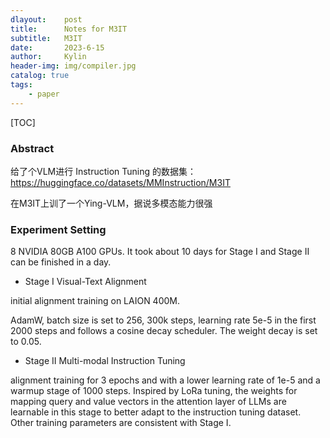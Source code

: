 ```yaml
---
dlayout:    post
title:      Notes for M3IT
subtitle:   M3IT
date:       2023-6-15
author:     Kylin
header-img: img/compiler.jpg
catalog: true
tags:
    - paper
---
```




[TOC]

### Abstract

给了个VLM进行 Instruction Tuning 的数据集：https://huggingface.co/datasets/MMInstruction/M3IT

在M3IT上训了一个Ying-VLM，据说多模态能力很强





### Experiment Setting

8 NVIDIA 80GB A100 GPUs. It took about 10 days for Stage I and Stage II can be finished in a day.

- Stage I Visual-Text Alignment

initial alignment training on LAION 400M.

AdamW, batch size is set to 256, 300k steps, learning rate 5e-5 in the first 2000 steps and follows a cosine decay scheduler. The weight decay is set to 0.05.



- Stage II Multi-modal Instruction Tuning

alignment training for 3 epochs and with a lower learning rate of 1e-5 and a warmup stage of 1000 steps. Inspired by LoRa tuning, the weights for mapping query and value vectors in the attention layer of LLMs are learnable in this stage to better adapt to the instruction tuning dataset. Other training parameters are consistent with Stage I. 










